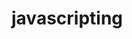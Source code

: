                                                                                               
# javascripting


